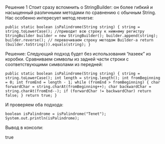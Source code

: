 Решение 1
Стоит сразу вспомнить о StringBuilder: он более гибкий и насыщенный различными методами по сравнению с обычным String. Нас особенно интересует метод reverse:

`public static boolean isPalindrome(String string) {
string = string.toLowerCase(); //приводит всю строку к нижнему регистру
StringBuilder builder = new StringBuilder();
builder.append(string);
builder.reverse(); // перевочиваем строку методом Builder-а
return (builder.toString()).equals(string);
}`

Решение:
Следующий подход будет без использования “лазеек” из коробки. Сравниваем символы из задней части строки с соответствующими символами из передней:

`public static boolean isPalindrome(String string) {
string = string.toLowerCase();
int length = string.length();
int fromBeginning = 0;
int fromEnd = length - 1;
while (fromEnd > fromBeginning) {
char forwardChar = string.charAt(fromBeginning++);
char backwardChar = string.charAt(fromEnd--);
if (forwardChar != backwardChar)
return false;
}
return true;
}`

И проверяем оба подхода:

`boolean isPalindrome = isPalindrome("Tenet");
System.out.println(isPalindrome);`

Вывод в консоли:

true
